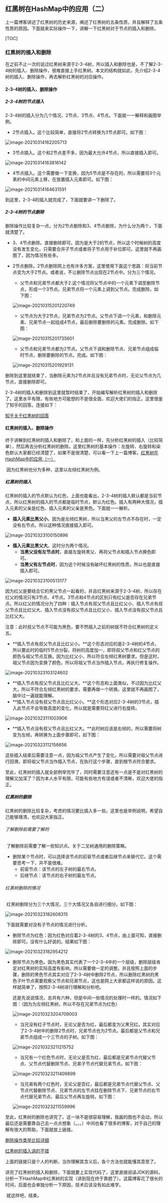## 红黑树在HashMap中的应用（二）

​	上一篇博客讲述了红黑树的历史来源，阐述了红黑树的五条性质，并且解释了五条性质的原因。下面就来实际操作一下，讲解一下红黑树对于节点的插入和删除。

[TOC]

### 红黑树的插入和删除

​	在之前不止一次的说过红黑树来源于2-3-4树，所以插入和删除也是，不了解2-3-4树的插入、删除操作，很难直接上手红黑树。本文的结构就如此，先介绍2-3-4树的插入、删除操作，再去解析红黑树的对应操作。

#### 2-3-4树的插入、删除操作

##### 2-3-4树的节点插入

​	2-3-4树的插入分为几个情况，2节点、3节点、4节点。下面就一一解释和画图举例。

* 2节点插入。这个比较简单，直接将2节点转换为3节点即可。如下图：

![image-20210314162205713](https://1162210866.oss-cn-beijing.aliyuncs.com/uPic/image-20210314162205713.png)

* 3节点插入。这个和2节点差不多，因为最大允许4节点，所以直接插入即可。

![image-20210314163816142](https://1162210866.oss-cn-beijing.aliyuncs.com/uPic/image-20210314163816142.png)

* 4节点插入。这个需要做一下变换，因为5节点是不存在的，所以需要将3个元素的中间元素上移，在放置插入元素即可。如下图：

![image-20210314164631591](https://1162210866.oss-cn-beijing.aliyuncs.com/uPic/image-20210314164631591.png)

到这里，2-3-4的插入就完成了，下面就要讲一下删除了。

##### 2-3-4树的节点删除

​	删除操作比较复杂一点，分为2节点删除和3、4节点删除，为什么分为两个，下面就清楚了。

* 3、4节点删除。直接删除即可。因为是大于2的节点，所以这个时候树的高度没有发生变化，只需要合并子节点或者将子节点用于补位即可。这里就不再画图了，因为情况有些多。

* 2节点删除。2节点删除网上也有许多方案，这里使用下面这个思路：将当前节点变为大于2节点。或者说，不让删除节点出现在2节点中。分为三个情况。

  * 父节点和兄弟节点都大于2.这个情况将父节点中的一个元素下调至删除节点，形成一个3节点。兄弟节点将一个元素上调到父节点。完成删除。如下图：

  ![image-20210315201220749](https://1162210866.oss-cn-beijing.aliyuncs.com/uPic/image-20210315201220749.png)
  * 父节点为大于2节点，兄弟节点为2节点。父节点下调一个元素，和删除元素、兄弟节点一起组成4节点，最后删除要删除的元素。完成删除。如下图：

  ![image-20210315201735601](https://1162210866.oss-cn-beijing.aliyuncs.com/uPic/image-20210315201735601.png)

  * 父节点和兄弟节点都为2节点。父节点下调和删除节点、兄弟节点组成临时节点，删除要删除的节点。完成。如下图：

  ![image-20210315201929131](https://1162210866.oss-cn-beijing.aliyuncs.com/uPic/image-20210315201929131.png)



​	删除到这里就结束了，当删除元素为2节点并且没有兄弟节点时，无论父节点为几节点，直接删除即可。

​	2-3-4树的插入和删除到这里就暂时结束了，开始编写解析红黑树的插入和删除了。这里水平有限，有些地方可能想的不是很全面，欢迎大佬们的指正。这里借鉴了知乎的回答。连接如下：

[知乎关于红黑树的回答](https://www.zhihu.com/question/312327402/answer/1560653215)

#### 红黑树的插入、删除操作

​	终于讲解到红黑树的插入和删除了，和上面的一样，先分析红黑树的插入（比较简单），然后再去分析红黑树的删除。这里红黑树的基本操作：左旋转、右旋转和染色默认大家都已经清楚了，如果不是很清楚，可以看一下上一篇博客。[红黑树在HashMap中的应用（一）](https://blog.csdn.net/qq_38533859/article/details/114789173?spm=1001.2014.3001.5501)

​	因为红黑树也分为多种，这里以左倾红黑树为例。

##### 红黑树的插入

​	红黑树的插入的节点默认为红色，上面也能看出，2-3-4树的插入默认都是当前节点，所以红黑树的插入的节点都是临时节点，默认为红色。插入有两种大情况，插入元素的父亲是红色、插入元素的父亲是黑色。下面就一一解析。

*  **插入元素比黑父小**。因为是左倾红黑树，所以当黑父的左节点不存在时，一定没有右节点。所以这种情况直接插入即可。

![image-20210323100150896](https://1162210866.oss-cn-beijing.aliyuncs.com/uPic/image-20210323100150896.png)

* **插入元素比黑父大**。这时分为两个情况。
  * **当黑父没有左节点时**，直接左旋转黑父、再将父节点和插入节点换色即可。
  * **当黑父有左节点时**，因为这个时候没有破坏红黑树的性质，所以也是直接插入即可。

![image-20210323100513177](https://1162210866.oss-cn-beijing.aliyuncs.com/uPic/image-20210323100513177.png)

​	因为红父是要结合它的黑父节点一起看的，并且红黑树来源于2-3-4树，所以存在红父的情况只有3节点、4节点。3节点和4节点的区别只有红父是否存在兄弟节点。所以红父的情况分为了四种：插入节点有叔父节点且比红父小、插入节点有叔父节点且比红父大、插入节点没有叔父节点且比红父小、插入节点没有叔父节点且比红父大。

​	注意：此时叔父节点不可能为黑色，要不然插入之前的树就不符合红黑树的定义五。

* **插入节点有叔父节点且比红父小。**这个形态对应的是2-3-4树的4节点，所以要此时的临时5节点分裂，将树的高度加一，即将叔父节点和红父节点的颜色与祖父节点互换。因为比红父小，所以符合左倾红黑树要求。但是这时，祖父节点因为变换了颜色，所以将祖父节点当作插入节点，再执行修复操作。

![image-20210323103124602](https://1162210866.oss-cn-beijing.aliyuncs.com/uPic/image-20210323103124602.png)

* **插入节点有叔父节点且比红父大。**这个形态和上面类似，不过因为比红父大，所以不符合左倾红黑树的要求，需要再做一个转换。这里就不再画图了，脑中过一遍就能理解。
* **插入节点没有叔父节点且比红父小。**这个形态对应2-3-4树的3节点，插入此节点不会导致高度的变化，所以就是需要将红父进行右旋转。

![image-20210323111003906](https://1162210866.oss-cn-beijing.aliyuncs.com/uPic/image-20210323111003906.png)

* **插入节点没有叔父节点且比红父大。**此时树应该是右倾的，所以需要将树变为左倾，再转换为上面步骤即可，如下图：

![image-20210323112156656](https://1162210866.oss-cn-beijing.aliyuncs.com/uPic/image-20210323112156656.png)

​	这些插入结束后需要注意一点，因为祖父节点产生了变化，所以需要对祖父节点进行回溯，即将祖父节点当作插入节点，在执行这个步骤，直到根节点符合要求。	

至此，红黑树的插入就全部例举完毕了，同时需要注意还有一点是不是对红黑树的理解又加深了？因为本人水平有限，可能有些地方有误或者不清晰，欢迎大佬的指正。

##### 红黑树的删除

​	红黑树的删除比较复杂，考虑的情况要比插入多一些。这里也是举例说明，希望自己能够理清，也欢迎大家指正。

###### 了解删除前需要了解的

​	了解删除前需要了解一些知识点。关于二叉树通用的删除策略。

* 删除某个节点时，可以选择该节点的前驱节点或者后继节点来替代它。这个需要思考一下，并不是很难。
  * 前驱节点：该节点的左子树的最右节点。
  * 后继节点：该节点的右子树的最左节点。

###### 红黑树删除的情况

​	红黑树删除分为三个大情况，三个大情况又各自进行细分。如下图：

![image-20210323182608315](https://1162210866.oss-cn-beijing.aliyuncs.com/uPic/image-20210323182608315.png)

​	下面就需要对没有子节点的情况进行分析。

*  删除节点为红色：因为红色对应着2-3-4树的3、4节点，由上面可知，直接删除即可。没有什么好说的。结果如下图：

![image-20210323182954212](https://1162210866.oss-cn-beijing.aliyuncs.com/uPic/image-20210323182954212.png)

* 删除节点为黑色。因为黑色其实代表了一个2-3-4中的一个层级，删除层级肯定对红黑树的实际高度有影响，所以需要做一定的调整。并且按照上面的步骤，删除的黑色节点其实对应了2-3-4树中删除2节点，所以删除红黑树的黑色子叶节点需要观察父节点和兄弟节点，这也是网上大家都这样说的原因。这样就简单了，按照2-3-4树进行理解和分析吧。

  还是先说说情况，总共有六种，但是中间一些情况的处理时一样的。情况如下图：（因为为左倾红黑树，所以不存在兄弟节点为红色）

  ![image-20210323204709003](https://1162210866.oss-cn-beijing.aliyuncs.com/uPic/image-20210323204709003.png)

  * 当兄没有红子节点时，无论父是否为红，最后都变为父黑兄红。其实对应了2-3-4树中的删除2节点时，兄弟节点也为2节点。最后都是父节点和兄弟节点组成一个三节点的子树。如下图：

  ![image-20210323211215752](https://1162210866.oss-cn-beijing.aliyuncs.com/uPic/image-20210323211215752.png)

  * 当兄有一个红色节点时，无论父是否为红，最后都是兄弟节点代替父节点、父节点代替删除节点、兄弟子节点代替兄弟节点。如下图：

  ![image-20210323211409899](https://1162210866.oss-cn-beijing.aliyuncs.com/uPic/image-20210323211409899.png)

  * 当兄弟有两个红色时，无论父是否红，最后都是兄弟节点代替父节点、父节点代替删除节点、兄弟节点的左节点挂在删除节点下、兄弟节点的右节点代替兄弟节点、最后父节点再左旋转。如下图：

  ![image-20210323211559996](https://1162210866.oss-cn-beijing.aliyuncs.com/uPic/image-20210323211559996.png)

​	至此，红黑树的删除也讲完了。这一块不是很容易理解，我画的图也不会动，所以最后还是需要靠自己去一点点想象（。。。）中间也看了很多的博客，对于自己的理解有很大的帮助，下面就放上链接。

[删除操作类举比较详细](https://segmentfault.com/a/1190000023715473?utm_source=sf-related)

[红黑树的插入讲的不错](https://www.zhihu.com/question/312327402/answer/1560653215)

​	上面的链接只是个人的判断，当你理解其含义后，各个方法也就能懂其意思了。

​	讲完了红黑树的插入和删除，下面就要上实现代码了，这里直接阅读JDK的源码，分析一下HashMap中红黑树的实现（讲到现在终于靠题了）。这篇博客花了很长的时间，后面也会单独分析一下原因，技术应该没有如此难学。

​	就这样吧，结束。

